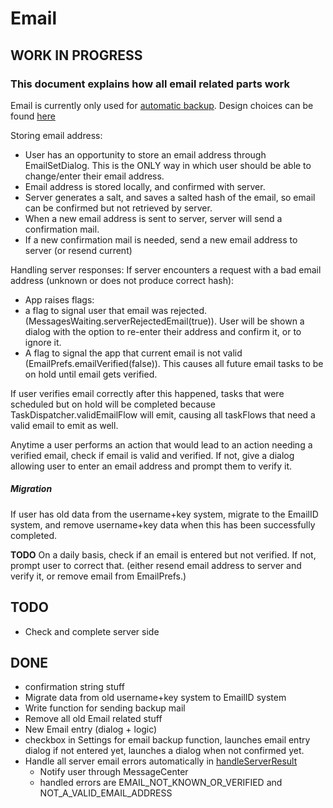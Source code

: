 # Email
## WORK IN PROGRESS
### This document explains how all email related parts work
Email is currently only used for [automatic backup](backup_email.md).
Design choices can be found [here](../design_choices/email.md)

Storing email address:
- User has an opportunity to store an email address through EmailSetDialog. 
  This is the ONLY way in which user should be able to change/enter their email address.
- Email address is stored locally, and confirmed with server.
- Server generates a salt, and saves a salted hash of the email, 
  so email can be confirmed but not retrieved by server.
- When a new email address is sent to server, server will send a confirmation mail.
- If a new confirmation mail is needed, send a new email address to server (or resend current)

Handling server responses:
If server encounters a request with a bad email address (unknown or does not produce correct hash):
- App raises flags:
- a flag to signal user that email was rejected. (MessagesWaiting.serverRejectedEmail(true)). 
  User will be shown a dialog with the option to re-enter their address and confirm it, or to ignore it.
- A flag to signal the app that current email is not valid (EmailPrefs.emailVerified(false)). 
  This causes all future email tasks to be on hold until email gets verified.

If user verifies email correctly after this happened, tasks that were scheduled but on hold will be completed 
because TaskDispatcher.validEmailFlow will emit, causing all taskFlows that need a valid email to emit as well.

Anytime a user performs an action that would lead to an action needing a verified email, check if email is valid and verified.
If not, give a dialog allowing user to enter an email address and prompt them to verify it.

##### Migration
If user has old data from the username+key system, migrate to the EmailID system, and remove username+key data
when this has been successfully completed.

**TODO**
On a daily basis, check if an email is entered but not verified. If not, prompt user to correct that.
(either resend email address to server and verify it, or remove email from EmailPrefs.)

## TODO
- Check and complete server side

## DONE
- confirmation string stuff
- Migrate data from old username+key system to EmailID system
- Write function for sending backup mail
- Remove all old Email related stuff
- New Email entry (dialog + logic)
- checkbox in Settings for email backup function, launches email entry dialog if not entered yet, launches a dialog when not confirmed yet. 
- Handle all server email errors automatically in [handleServerResult](../../app/src/main/java/nl/joozd/logbookapp/comm/handleServerResult.kt)
  - Notify user through MessageCenter
  - handled errors are EMAIL_NOT_KNOWN_OR_VERIFIED and NOT_A_VALID_EMAIL_ADDRESS
    